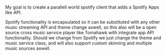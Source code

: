My goal is to create a parallell world spotify client that adds a Spotify Apps like API.

Spotify functionality is encapsulated so it can be substituted with any other music streaming API and theme change aswell, so this also will be a open source cross music service player like Tomahawk with integrate app API functionality. Should we change from Spotify we just change the theme and music service class, and will also support custom skinning and multiple music sources aswell.
